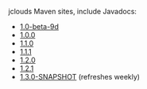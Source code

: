 jclouds Maven sites, include Javadocs:

* [1.0-beta-9d](http://www.jclouds.org/jclouds-maven-site/1.0-beta-9d/jclouds-multi/)
* [1.0.0](http://www.jclouds.org/jclouds-maven-site/1.0.0/jclouds-multi/)
* [1.1.0](http://www.jclouds.org/jclouds-maven-site/1.1.0/jclouds-multi/)
* [1.1.1](http://www.jclouds.org/jclouds-maven-site/1.1.1/jclouds-multi/)
* [1.2.0](http://www.jclouds.org/jclouds-maven-site/1.2.0/jclouds-multi/)
* [1.2.1](http://www.jclouds.org/jclouds-maven-site/1.2.1/jclouds-multi/)
* [1.3.0-SNAPSHOT](http://www.jclouds.org/jclouds-maven-site/1.3.0-SNAPSHOT/jclouds-multi/)  (refreshes weekly)